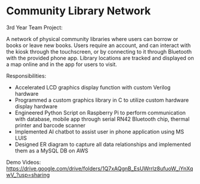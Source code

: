 # Community Library Network

3rd Year Team Project:

A network of physical community libraries where users can borrow or books or leave new books. Users require an account, and can interact with the kiosk through the touchscreen, or by connecting to it through Bluetooth with the provided phone app. Library locations are tracked and displayed on a map online and in the app for users to visit.


Responsibilities:
* Accelerated LCD graphics display function with custom Verilog hardware
* Programmed a custom graphics library in C to utilize custom hardware display hardware
* Engineered Python Script on Raspberry Pi to perform communication with database, mobile app through serial RN42 Bluetooth chip, thermal printer and barcode scanner
* Implemented AI chatbot to assist user in phone application using MS LUIS
* Designed ER diagram to capture all data relationships and implemented them as a MySQL DB on AWS

Demo Videos: https://drive.google.com/drive/folders/1Q7xAQgnB_EsUWrrlz8ufuoW_iYnXqwV_?usp=sharing
